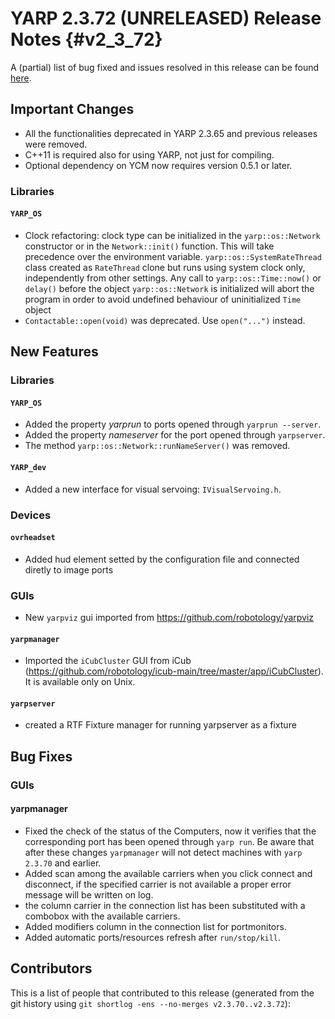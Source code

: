 YARP 2.3.72 (UNRELEASED) Release Notes                                {#v2_3_72}
======================================


A (partial) list of bug fixed and issues resolved in this release can be found
[here](https://github.com/robotology/yarp/issues?q=label%3A%22Fixed+in%3A+YARP+v2.3.72%22).

Important Changes
-----------------

* All the functionalities deprecated in YARP 2.3.65 and previous releases were
  removed.
* C++11 is required also for using YARP, not just for compiling.
* Optional dependency on YCM now requires version 0.5.1 or later.

### Libraries

#### `YARP_OS`

* Clock refactoring: clock type can be initialized in the `yarp::os::Network`
  constructor or in the `Network::init()` function.
  This will take precedence over the environment variable.
  `yarp::os::SystemRateThread` class created as `RateThread` clone but runs
  using system clock only, independently from other settings.
  Any call to `yarp::os::Time::now()` or `delay()` before the object
  `yarp::os::Network` is initialized will abort the program in order to avoid
  undefined behaviour of uninitialized `Time` object
* `Contactable::open(void)` was deprecated. Use `open("...")` instead.


New Features
------------

### Libraries

#### `YARP_OS`

* Added the property *yarprun* to ports opened through `yarprun --server`.
* Added the property *nameserver* for the port opened through `yarpserver`.
* The method `yarp::os::Network::runNameServer()` was removed.

#### `YARP_dev`

* Added a new interface for visual servoing: `IVisualServoing.h`.


### Devices

#### `ovrheadset`

* Added hud element setted by the configuration file and connected diretly to
  image ports


### GUIs

* New `yarpviz` gui imported from https://github.com/robotology/yarpviz

#### `yarpmanager`

* Imported the `iCubCluster` GUI from iCub
  (https://github.com/robotology/icub-main/tree/master/app/iCubCluster).
  It is available only on Unix.

#### `yarpserver`

* created a RTF Fixture manager for running yarpserver as a fixture

Bug Fixes
---------

### GUIs

#### yarpmanager

* Fixed the check of the status of the Computers, now it verifies that the
  corresponding port has been opened through `yarp run`. Be aware that after
  these changes `yarpmanager` will not detect machines with `yarp 2.3.70`
  and earlier.
* Added scan among the available carriers when you click connect and disconnect,
  if the specified carrier is not available a proper error message will be
  written on log.
* the column carrier in the connection list has been substituted with a combobox
  with the available carriers.
* Added modifiers column in the connection list for portmonitors.
* Added automatic ports/resources refresh after `run/stop/kill`.


Contributors
------------

This is a list of people that contributed to this release (generated from the
git history using `git shortlog -ens --no-merges v2.3.70..v2.3.72`):

```
```
